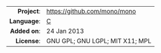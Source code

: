 |               |                                         |
|--------------:|:----------------------------------------|
| **Project**:  | https://github.com/mono/mono            |
| **Language**: | [C](https://github.com/languages/C)     |
| **Added on**: | 24 Jan 2013                             |
| **License**:  | GNU GPL; GNU LGPL; MIT X11; MPL         |
